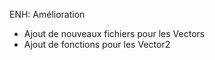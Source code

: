 ENH: Amélioration

- Ajout de nouveaux fichiers pour les Vectors
- Ajout de fonctions pour les Vector2